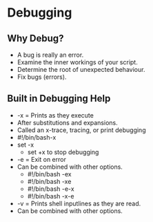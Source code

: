 # Debugging
## Why Debug?
- A bug is really an error.
- Examine the inner workings of your script.
- Determine the root of unexpected behaviour.
- Fix bugs (errors).

## Built in Debugging Help
- -x = Prints as they execute
- After substitutions and expansions.
- Called an x-trace, tracing, or print debugging
- #!/bin/bash-x
- set -x
    - set +x to stop debugging
- -e = Exit on error
- Can be combined with other options.
    - #!/bin/bash -ex
    - #!/bin/bash -xe
    - #!/bin/bash -e-x
    - #!/bin/bash -x-e
- -v = Prints shell inputlines as they are read.
- Can be combined with other options.
